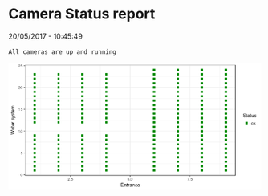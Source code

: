 Camera Status report
================
20/05/2017 - 10:45:49

    All cameras are up and running

![](camreport_files/figure-markdown_github/unnamed-chunk-2-1.png)

